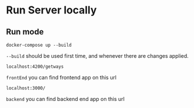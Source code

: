 # Run Server locally

## Run mode

    docker-compose up --build

`--build`
should be used first time, and whenever there are changes applied.

    localhost:4200/getways

`frontEnd`
you can find frontend app on this url

    localhost:3000/

`backend`
you can find backend end app on this url